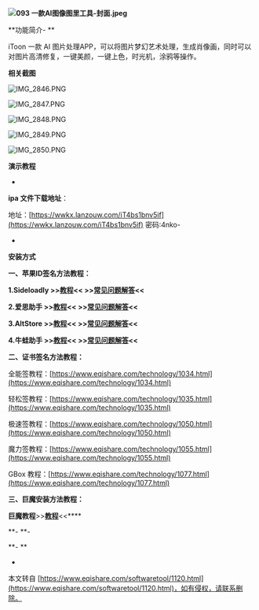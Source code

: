 **![093 一款AI图像图里工具-封面.jpeg](https://www.eqishare.com/zb_users/upload/2023/11/202311081699405050181154.jpeg)**

**功能简介-
**

iToon 一款 AI 图片处理APP，可以将图片梦幻艺术处理，生成肖像画，同时可以对图片高清修复，一键美颜，一键上色，时光机，涂鸦等操作。

**相关截图**

![IMG_2846.PNG](https://www.eqishare.com/zb_users/upload/2023/10/202310161697423007344274.png)

![IMG_2847.PNG](https://www.eqishare.com/zb_users/upload/2023/10/202310161697423007330326.png)

![IMG_2848.PNG](https://www.eqishare.com/zb_users/upload/2023/10/202310161697423007229275.png)

![IMG_2849.PNG](https://www.eqishare.com/zb_users/upload/2023/10/202310161697423007878201.png)

![IMG_2850.PNG](https://www.eqishare.com/zb_users/upload/2023/10/202310161697423007424549.png)

**演示教程**

-

**ipa 文件下载地址**：

地址：[https://wwkx.lanzouw.com/iT4bs1bnv5if](https://wwkx.lanzouw.com/iT4bs1bnv5if) 密码:4nko-

-

**安装方式**

**一、苹果ID签名方法教程：**

**1.Sideloadly >>**[**教程**](https://www.eqishare.com/technology/943.html)**<< >>**[**常见问题解答**](https://www.eqishare.com/technology/946.html)**<<**

**2.爱思助手 >>**[**教程**](https://www.bilibili.com/video/BV18Z4y1a7dr?zw&vd_source=5e8780e261e394c27c72c7925d715037)**<< >>**[**常见问题解答**](https://www.eqishare.com/technology/1008.html)**<<**

**3.AltStore >>**[**教程**](https://www.eqishare.com/technology/947.html)**<< >>**[**常见问题解答**](https://www.eqishare.com/technology/947.html)**<<**

**4.牛蛙助手  >>[教程](https://www.eqishare.com/technology/1010.html)<< >>[常见问题解答](https://ios.ios222.com/h5/#/pages/help/index)<<**

**二、证书签名方法教程：**

全能签教程：[https://www.eqishare.com/technology/1034.html](https://www.eqishare.com/technology/1034.html)

轻松签教程：[https://www.eqishare.com/technology/1035.html](https://www.eqishare.com/technology/1035.html)

极速签教程：[https://www.eqishare.com/technology/1050.html](https://www.eqishare.com/technology/1050.html)

魔力签教程：[https://www.eqishare.com/technology/1055.html](https://www.eqishare.com/technology/1055.html)

GBox 教程：[https://www.eqishare.com/technology/1077.html](https://www.eqishare.com/technology/1077.html)

**三、巨魔安装方法教程：**

**巨魔教程**\>>**[教程](https://hao.eqishare.com/index.php/favorites/trollstore-permanent-signature/)**<<****

**-
**-

**-
**

-

本文转自 [https://www.eqishare.com/softwaretool/1120.html](https://www.eqishare.com/softwaretool/1120.html)，如有侵权，请联系删除。